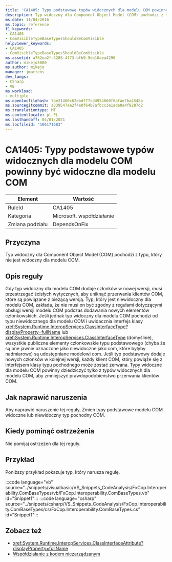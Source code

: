 ```yaml
---
title: 'CA1405: Typy podstawowe typów widocznych dla modelu COM powinny być widoczne dla modelu COM'
description: Typ widoczny dla Component Object Model (COM) pochodzi z typu, który nie jest widoczny dla modelu COM.
ms.date: 11/04/2016
ms.topic: reference
f1_keywords:
- CA1405
- ComVisibleTypeBaseTypesShouldBeComVisible
helpviewer_keywords:
- CA1405
- ComVisibleTypeBaseTypesShouldBeComVisible
ms.assetid: a762ea2f-5285-4f73-bfb9-9eb10aea4290
author: mikejo5000
ms.author: mikejo
manager: jmartens
dev_langs:
- CSharp
- VB
ms.workload:
- multiple
ms.openlocfilehash: 7ae21400c62ebdf77cd4954660f0afae7ba4548a
ms.sourcegitcommit: a339547aa2f4e0f64b7afbcc3e1ade0a4f9287d2
ms.translationtype: MT
ms.contentlocale: pl-PL
ms.lasthandoff: 04/01/2021
ms.locfileid: "106171683"
---
```

# <a name="ca1405-com-visible-type-base-types-should-be-com-visible"></a>CA1405: Typy podstawowe typów widocznych dla modelu COM powinny być widoczne dla modelu COM

|Element|Wartość|
|-|-|
|RuleId|CA1405|
|Kategoria|Microsoft. współdziałanie|
|Zmiana podziału|DependsOnFix|

## <a name="cause"></a>Przyczyna
Typ widoczny dla Component Object Model (COM) pochodzi z typu, który nie jest widoczny dla modelu COM.

## <a name="rule-description"></a>Opis reguły
Gdy typ widoczny dla modelu COM dodaje członków w nowej wersji, musi przestrzegać ścisłych wytycznych, aby uniknąć przerwania klientów COM, które są powiązane z bieżącą wersją. Typ, który jest niewidoczny dla modelu COM, zakłada, że nie musi on być zgodny z regułami dotyczącymi obsługi wersji modelu COM podczas dodawania nowych elementów członkowskich. Jeśli jednak typ widoczny dla modelu COM pochodzi od typu niewidocznego dla modelu COM i uwidacznia interfejs klasy <xref:System.Runtime.InteropServices.ClassInterfaceType?displayProperty=fullName> lub <xref:System.Runtime.InteropServices.ClassInterfaceType> (domyślnie), wszystkie publiczne elementy członkowskie typu podstawowego (chyba że są one jawnie oznaczone jako niewidoczne jako com, które byłyby nadmiarowe) są udostępniane modelowi com. Jeśli typ podstawowy dodaje nowych członków w kolejnej wersji, każdy klient COM, który powiąże się z interfejsem klasy typu pochodnego może zostać zerwana. Typy widoczne dla modelu COM powinny dziedziczyć tylko z typów widocznych dla modelu COM, aby zmniejszyć prawdopodobieństwo przerwania klientów COM.

## <a name="how-to-fix-violations"></a>Jak naprawić naruszenia
Aby naprawić naruszenie tej reguły, Zmień typy podstawowe modelu COM widoczne lub niewidoczny typ pochodny COM.

## <a name="when-to-suppress-warnings"></a>Kiedy pominąć ostrzeżenia
Nie pomijaj ostrzeżeń dla tej reguły.

## <a name="example"></a>Przykład
Poniższy przykład pokazuje typ, który narusza regułę.

:::code language="vb" source="../snippets/visualbasic/VS_Snippets_CodeAnalysis/FxCop.Interoperability.ComBaseTypes/vb/FxCop.Interoperability.ComBaseTypes.vb" id="Snippet1":::
:::code language="csharp" source="../snippets/csharp/VS_Snippets_CodeAnalysis/FxCop.Interoperability.ComBaseTypes/cs/FxCop.Interoperability.ComBaseTypes.cs" id="Snippet1":::

## <a name="see-also"></a>Zobacz też

- <xref:System.Runtime.InteropServices.ClassInterfaceAttribute?displayProperty=fullName>
- [Współdziałanie z kodem niezarządzanym](/dotnet/framework/interop/index)
